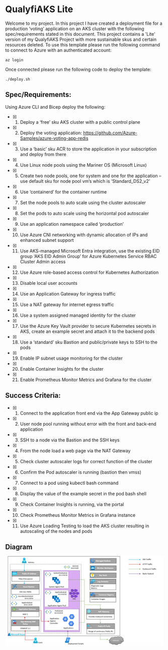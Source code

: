 # QualyfiAKS Lite
Welcome to my project.
In this project I have created a deployment file for a production ‘voting’ application on an AKS cluster with the following spec/requirements stated in this document.
This project contains a 'Lite' version of my QualyfiAKS Project with more sustainable skus and certain resources deleted.
To use this template please run the following command to connect to Azure with an authenticated account:
```
az login
```
Once connected please run the following code to deploy the template:
```
./deploy.sh
```

## Spec/Requirements:
Using Azure CLI and Bicep deploy the following:

- [x] 1. Deploy a ‘free’ sku AKS cluster with a public control plane
- [x] 2. Deploy the voting application: https://github.com/Azure-Samples/azure-voting-app-redis
- [x] 3. Use a ‘basic’ sku ACR to store the application in your subscription and deploy from there
- [x] 4. Use Linux node pools using the Mariner OS (Microsoft Linux)
- [x] 5. Create two node pools, one for system and one for the application – use default sku for node pool vm’s which is ‘Standard_DS2_v2’
- [x] 6. Use ‘containerd’ for the container runtime
- [x] 7. Set the node pools to auto scale using the cluster autoscaler
- [x] 8. Set the pods to auto scale using the horizontal pod autoscaler
- [x] 9. Use an application namespace called ‘production’
- [x] 10. Use Azure CNI networking with dynamic allocation of IPs and enhanced subnet support
- [x] 11. Use AKS-managed Microsoft Entra integration, use the existing EID group ‘AKS EID Admin Group’ for Azure Kubernetes Service RBAC Cluster Admin access
- [x] 12. Use Azure role-based access control for Kubernetes Authorization
- [x] 13. Disable local user accounts 
- [x] 14. Use an Application Gateway for ingress traffic
- [x] 15. Use a NAT gateway for internet egress traffic
- [x] 16. Use a system assigned managed identity for the cluster
- [x] 17. Use the Azure Key Vault provider to secure Kubernetes secrets in AKS, create an example secret and attach it to the backend pods
- [x] 18. Use a ‘standard’ sku Bastion and public/private keys to SSH to the pods
- [x] 19. Enable IP subnet usage monitoring for the cluster
- [x] 20. Enable Container Insights for the cluster
- [x] 21. Enable Prometheus Monitor Metrics and Grafana for the cluster

## Success Criteria:

- [x] 1. Connect to the application front end via the App Gateway public ip
- [x] 2. User node pool running without error with the front and back-end application
- [x] 3. SSH to a node via the Bastion and the SSH keys
- [x] 4. From the node load a web page via the NAT Gateway
- [x] 5. Check cluster autoscaler logs for correct function of the cluster
- [x] 6. Confirm the Pod autoscaler is running  (bastion then vmss)
- [x] 7. Connect to a pod using kubectl bash command
- [x] 8. Display the value of the example secret in the pod bash shell
- [x] 9. Check Container Insights is running, via the portal
- [x] 10. Check Prometheus Monitor Metrics in Grafana instance
- [x] 11. Use Azure Loading Testing to load the AKS cluster resulting in autoscaling of the nodes and pods

## Diagram

![Image of Diagram](Diagram.jpg)
